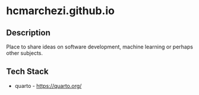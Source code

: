 # hcmarchezi.github.io

## Description

Place to share ideas on software development, machine learning  or perhaps other subjects.

## Tech Stack

* quarto - https://quarto.org/
 
